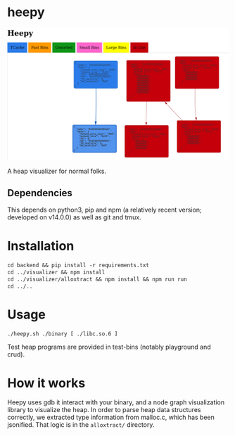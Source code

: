 # heepy
![Heepy Display](./heepy_final.png)

A heap visualizer for normal folks.
 

## Dependencies

This depends on python3, pip and npm (a relatively recent version; developed on v14.0.0) as well as git and tmux.

# Installation

```
cd backend && pip install -r requirements.txt
cd ../visualizer && npm install
cd ../visualizer/alloxtract && npm install && npm run run
cd ../..
```

# Usage

```
./heepy.sh ./binary [ ./libc.so.6 ]
```

Test heap programs are provided in test-bins (notably playground and crud).


# How it works

Heepy uses gdb it interact with your binary, and a node graph visualization library to visualize the heap. In order to parse heap data structures correctly, we extracted type information from malloc.c, which has been jsonified. That logic is in the `alloxtract/` directory.
